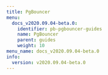 ```yaml
---
title: PgBouncer
menu:
  docs_v2020.09.04-beta.0:
    identifier: pb-pgbouncer-guides
    name: PgBouncer
    parent: guides
    weight: 10
menu_name: docs_v2020.09.04-beta.0
info:
  version: v2020.09.04-beta.0
---
```


